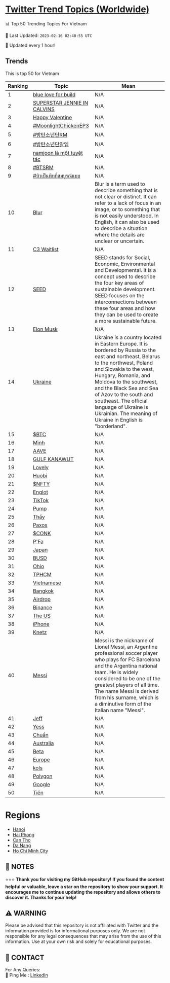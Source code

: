 [Twitter Trend Topics (Worldwide)](https://github.com/ErcinDedeoglu/Twitter-Trend-Topics)
==========


📊 Top 50 Trending Topics For Vietnam

📆 Last Updated: `2023-02-16 02:40:55 UTC`

🔧 Updated every 1 hour!


## Trends

This is top 50 for Vietnam

| Ranking | Topic | Mean |
| ------- | ------------ | ------------ |
| 1 | [blue love for build](http://twitter.com/search?q=blue+love+for+build) | N/A |
| 2 | [SUPERSTAR JENNIE IN CALVINS](http://twitter.com/search?q=SUPERSTAR+JENNIE+IN+CALVINS) | N/A |
| 3 | [Happy Valentine](http://twitter.com/search?q=Happy+Valentine) | N/A |
| 4 | [#MoonlightChickenEP3](http://twitter.com/search?q=%23MoonlightChickenEP3) | N/A |
| 5 | [#방탄소년단RM](http://twitter.com/search?q=%23%eb%b0%a9%ed%83%84%ec%86%8c%eb%85%84%eb%8b%a8RM) | N/A |
| 6 | [#방탄소년단알엠](http://twitter.com/search?q=%23%eb%b0%a9%ed%83%84%ec%86%8c%eb%85%84%eb%8b%a8%ec%95%8c%ec%97%a0) | N/A |
| 7 | [namjoon là một tuyệt tác](http://twitter.com/search?q=namjoon+l%c3%a0+m%e1%bb%99t+tuy%e1%bb%87t+t%c3%a1c) | N/A |
| 8 | [#BTSRM](http://twitter.com/search?q=%23BTSRM) | N/A |
| 9 | [#บิวเป็นพีทที่สมบูรณ์แบบ](http://twitter.com/search?q=%23%e0%b8%9a%e0%b8%b4%e0%b8%a7%e0%b9%80%e0%b8%9b%e0%b9%87%e0%b8%99%e0%b8%9e%e0%b8%b5%e0%b8%97%e0%b8%97%e0%b8%b5%e0%b9%88%e0%b8%aa%e0%b8%a1%e0%b8%9a%e0%b8%b9%e0%b8%a3%e0%b8%93%e0%b9%8c%e0%b9%81%e0%b8%9a%e0%b8%9a) | N/A |
| 10 | [Blur](http://twitter.com/search?q=Blur) | Blur is a term used to describe something that is not clear or distinct. It can refer to a lack of focus in an image, or to something that is not easily understood. In English, it can also be used to describe a situation where the details are unclear or uncertain. |
| 11 | [C3 Waitlist](http://twitter.com/search?q=C3+Waitlist) | N/A |
| 12 | [SEED](http://twitter.com/search?q=SEED) | SEED stands for Social, Economic, Environmental and Developmental. It is a concept used to describe the four key areas of sustainable development. SEED focuses on the interconnections between these four areas and how they can be used to create a more sustainable future. |
| 13 | [Elon Musk](http://twitter.com/search?q=Elon+Musk) | N/A |
| 14 | [Ukraine](http://twitter.com/search?q=Ukraine) | Ukraine is a country located in Eastern Europe. It is bordered by Russia to the east and northeast, Belarus to the northwest, Poland and Slovakia to the west, Hungary, Romania, and Moldova to the southwest, and the Black Sea and Sea of Azov to the south and southeast. The official language of Ukraine is Ukrainian. The meaning of Ukraine in English is "borderland". |
| 15 | [$BTC](http://twitter.com/search?q=%24BTC) | N/A |
| 16 | [Mình](http://twitter.com/search?q=M%c3%acnh) | N/A |
| 17 | [AAVE](http://twitter.com/search?q=AAVE) | N/A |
| 18 | [GULF KANAWUT](http://twitter.com/search?q=GULF+KANAWUT) | N/A |
| 19 | [Lovely](http://twitter.com/search?q=Lovely) | N/A |
| 20 | [Huobi](http://twitter.com/search?q=Huobi) | N/A |
| 21 | [$NFTY](http://twitter.com/search?q=%24NFTY) | N/A |
| 22 | [Englot](http://twitter.com/search?q=Englot) | N/A |
| 23 | [TikTok](http://twitter.com/search?q=TikTok) | N/A |
| 24 | [Pump](http://twitter.com/search?q=Pump) | N/A |
| 25 | [Thầy](http://twitter.com/search?q=Th%e1%ba%a7y) | N/A |
| 26 | [Paxos](http://twitter.com/search?q=Paxos) | N/A |
| 27 | [$CONK](http://twitter.com/search?q=%24CONK) | N/A |
| 28 | [P'Fa](http://twitter.com/search?q=P%27Fa) | N/A |
| 29 | [Japan](http://twitter.com/search?q=Japan) | N/A |
| 30 | [BUSD](http://twitter.com/search?q=BUSD) | N/A |
| 31 | [Ohio](http://twitter.com/search?q=Ohio) | N/A |
| 32 | [TPHCM](http://twitter.com/search?q=TPHCM) | N/A |
| 33 | [Vietnamese](http://twitter.com/search?q=Vietnamese) | N/A |
| 34 | [Bangkok](http://twitter.com/search?q=Bangkok) | N/A |
| 35 | [Airdrop](http://twitter.com/search?q=Airdrop) | N/A |
| 36 | [Binance](http://twitter.com/search?q=Binance) | N/A |
| 37 | [The US](http://twitter.com/search?q=The+US) | N/A |
| 38 | [iPhone](http://twitter.com/search?q=iPhone) | N/A |
| 39 | [Knetz](http://twitter.com/search?q=Knetz) | N/A |
| 40 | [Messi](http://twitter.com/search?q=Messi) | Messi is the nickname of Lionel Messi, an Argentine professional soccer player who plays for FC Barcelona and the Argentina national team. He is widely considered to be one of the greatest players of all time. The name Messi is derived from his surname, which is a diminutive form of the Italian name "Messi". |
| 41 | [Jeff](http://twitter.com/search?q=Jeff) | N/A |
| 42 | [Yess](http://twitter.com/search?q=Yess) | N/A |
| 43 | [Chuẩn](http://twitter.com/search?q=Chu%e1%ba%a9n) | N/A |
| 44 | [Australia](http://twitter.com/search?q=Australia) | N/A |
| 45 | [Beta](http://twitter.com/search?q=Beta) | N/A |
| 46 | [Europe](http://twitter.com/search?q=Europe) | N/A |
| 47 | [kols](http://twitter.com/search?q=kols) | N/A |
| 48 | [Polygon](http://twitter.com/search?q=Polygon) | N/A |
| 49 | [Google](http://twitter.com/search?q=Google) | N/A |
| 50 | [Tiền](http://twitter.com/search?q=Ti%e1%bb%81n) | N/A |



# Regions

* [Hanoi](</Vietnam/Hanoi.md>)
* [Hai Phong](</Vietnam/Hai Phong.md>)
* [Can Tho](</Vietnam/Can Tho.md>)
* [Da Nang](</Vietnam/Da Nang.md>)
* [Ho Chi Minh City](</Vietnam/Ho Chi Minh City.md>)



## 📝 NOTES

⭐⭐⭐ **Thank you for visiting my GitHub repository! If you found the content helpful or valuable, leave a star on the repository to show your support. It encourages me to continue updating the repository and allows others to discover it. Thanks for your help!**


## ⚠️ WARNING

Please be advised that this repository is not affiliated with Twitter and the information provided is for informational purposes only. We are not responsible for any legal consequences that may arise from the use of this information. Use at your own risk and solely for educational purposes.


## 📨 CONTACT

 For Any Queries:  
            🏓 Ping Me : [LinkedIn](https://www.linkedin.com/in/ercindedeoglu/)
